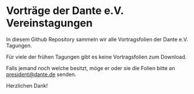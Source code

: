 # Vorträge der Dante e.V. Vereinstagungen

In diesem Github Repository sammeln wir alle Vortragsfolien der Dante e.V. Tagungen. 

Für viele der frühen Tagungen gibt es keine Vortragsfolien zum Download. 

Falls jemand noch welche besitzt, möge er oder sie die Folien bitte an president@dante.de senden.

Herzlichen Dank!
